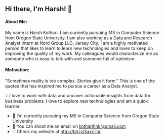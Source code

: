 ## Hi there, I'm Harsh! 👋

#### About Me:
My name is Harsh Kothari. I am currently pursuing MS in Computer Science from Oregon State University. I am also working as a Data and Research Analyst Intern at Nord Group LLC, Jersey City. I am a highly motivated person that likes to learn to learn new technologies and loves to keep on improving the quality of my work. My colleagues would characterize me as someone who is easy to talk with and someone full of optimism.

#### Motivation:
"Sometimes reality is too complex. Stories give it form." This is one of the quotes that has inspired me to pursue a career as a Data Analyst. 

💡  I love to work with data and uncover actionable insights from data for business problems. I love to explore new technologies and am a quick learner.
- 🌱 I’m currently pursuing my MS in Computer Science from Oregon State University
- 💬 You can shoot me an email on kotharihhk@gmail.com
- 💡 Check my website at http://bit.ly/3axkThr

